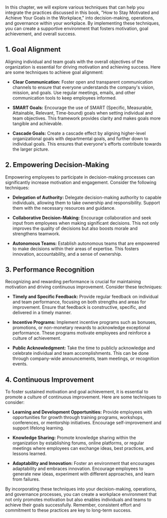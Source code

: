 
In this chapter, we will explore various techniques that can help you integrate the practices discussed in this book, "How to Stay Motivated and Achieve Your Goals in the Workplace," into decision-making, operations, and governance within your workplace. By implementing these techniques, you can create a supportive environment that fosters motivation, goal achievement, and overall success.

## 1\. Goal Alignment

Aligning individual and team goals with the overall objectives of the organization is essential for driving motivation and achieving success. Here are some techniques to achieve goal alignment:

- **Clear Communication:** Foster open and transparent communication channels to ensure that everyone understands the company's vision, mission, and goals. Use regular meetings, emails, and other communication tools to keep employees informed.
    
- **SMART Goals:** Encourage the use of SMART (Specific, Measurable, Attainable, Relevant, Time-bound) goals when setting individual and team objectives. This framework provides clarity and makes goals more tangible and achievable.
    
- **Cascade Goals:** Create a cascade effect by aligning higher-level organizational goals with departmental goals, and further down to individual goals. This ensures that everyone's efforts contribute towards the larger picture.
    

## 2\. Empowering Decision-Making

Empowering employees to participate in decision-making processes can significantly increase motivation and engagement. Consider the following techniques:

- **Delegation of Authority:** Delegate decision-making authority to capable individuals, allowing them to take ownership and responsibility. Support them with the necessary resources and guidance.
    
- **Collaborative Decision-Making:** Encourage collaboration and seek input from employees when making significant decisions. This not only improves the quality of decisions but also boosts morale and strengthens teamwork.
    
- **Autonomous Teams:** Establish autonomous teams that are empowered to make decisions within their areas of expertise. This fosters innovation, accountability, and a sense of ownership.
    

## 3\. Performance Recognition

Recognizing and rewarding performance is crucial for maintaining motivation and driving continuous improvement. Consider these techniques:

- **Timely and Specific Feedback:** Provide regular feedback on individual and team performance, focusing on both strengths and areas for improvement. Ensure that feedback is constructive, specific, and delivered in a timely manner.
    
- **Incentive Programs:** Implement incentive programs such as bonuses, promotions, or non-monetary rewards to acknowledge exceptional performance. These programs motivate employees and reinforce a culture of achievement.
    
- **Public Acknowledgment:** Take the time to publicly acknowledge and celebrate individual and team accomplishments. This can be done through company-wide announcements, team meetings, or recognition events.
    

## 4\. Continuous Improvement

To foster sustained motivation and goal achievement, it is essential to promote a culture of continuous improvement. Here are some techniques to consider:

- **Learning and Development Opportunities:** Provide employees with opportunities for growth through training programs, workshops, conferences, or mentorship initiatives. Encourage self-improvement and support lifelong learning.
    
- **Knowledge Sharing:** Promote knowledge sharing within the organization by establishing forums, online platforms, or regular meetings where employees can exchange ideas, best practices, and lessons learned.
    
- **Adaptability and Innovation:** Foster an environment that encourages adaptability and embraces innovation. Encourage employees to generate new ideas, experiment with different approaches, and learn from failures.
    

By incorporating these techniques into your decision-making, operations, and governance processes, you can create a workplace environment that not only promotes motivation but also enables individuals and teams to achieve their goals successfully. Remember, consistent effort and commitment to these practices are key to long-term success.
